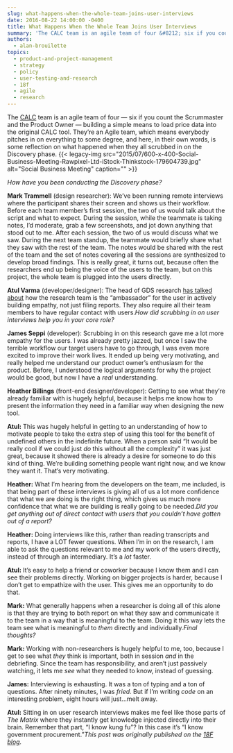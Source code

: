 ```yaml
---
slug: what-happens-when-the-whole-team-joins-user-interviews
date: 2016-08-22 14:00:00 -0400
title: What Happens When the Whole Team Joins User Interviews
summary: 'The CALC team is an agile team of four &#8212; six if you count the Scrummaster and the Product Owner &#8212; building a simple means to load price data into the original CALC tool. They’re an Agile team, which means everybody pitches in on everything to some degree, and here, in their own words, is'
authors:
  - alan-brouilette
topics:
  - product-and-project-management
  - strategy
  - policy
  - user-testing-and-research
  - 18f
  - agile
  - research
---
```


The [CALC](https://18f.gsa.gov/2015/05/12/announcing-the-calc-tool/) team is an agile team of four &#8212; six if you count the Scrummaster and the Product Owner &#8212; building a simple means to load price data into the original CALC tool. They’re an Agile team, which means everybody pitches in on everything to some degree, and here, in their own words, is some reflection on what happened when they all scrubbed in on the Discovery phase. {{< legacy-img src="2015/07/600-x-400-Social-Business-Meeting-Rawpixel-Ltd-iStock-Thinkstock-179604739.jpg" alt="Social Business Meeting" caption="" >}} 

_How have you been conducting the Discovery phase?_

**Mark Trammell** (design researcher): We&#8217;ve been running remote interviews where the participant shares their screen and shows us their workflow. Before each team member&#8217;s first session, the two of us would talk about the script and what to expect. During the session, while the teammate is taking notes, I&#8217;d moderate, grab a few screenshots, and jot down anything that stood out to me. After each session, the two of us would discuss what we saw. During the next team standup, the teammate would briefly share what they saw with the rest of the team. The notes would be shared with the rest of the team and the set of notes covering all the sessions are synthesized to develop broad findings. This is really great, it turns out, because often the researchers end up being the voice of the users to the team, but on this project, the whole team is plugged into the users directly.

**Atul Varma** (developer/designer): The head of GDS research [has talked about](https://gdsengagement.blog.gov.uk/2015/09/03/periscope-about-user-research-for-gov-uk/) how the research team is the “ambassador” for the user in actively building empathy, not just filing reports. They also require all their team members to have regular contact with users._How did scrubbing in on user interviews help you in your core role?_

**James Seppi** (developer): Scrubbing in on this research gave me a lot more empathy for the users. I was already pretty jazzed, but once I saw the terrible workflow our target users have to go through, I was even more excited to improve their work lives. It ended up being very motivating, and really helped me understand our product owner’s enthusiasm for the product. Before, I understood the logical arguments for why the project would be good, but now I have a _real_ understanding.

**Heather Billings** (front-end designer/developer): Getting to see what they’re already familiar with is hugely helpful, because it helps me know how to present the information they need in a familiar way when designing the new tool.

**Atul:** This was hugely helpful in getting to an understanding of how to motivate people to take the extra step of using this tool for the benefit of undefined others in the indefinite future. When a person said “It would be really cool if we could just _do_ this without all the complexity” it was just great, because it showed there is already a desire for someone to do this kind of thing. We’re building something people want right now, and we know they want it. That’s very motivating.

**Heather:** What I’m hearing from the developers on the team, me included, is that being part of these interviews is giving all of us a lot more confidence that what we are doing is the right thing, which gives us much more confidence that what we are building is really going to be needed._Did you get anything out of direct contact with users that you couldn’t have gotten out of a report?_

**Heather:** Doing interviews like this, rather than reading transcripts and reports, I have a LOT fewer questions. When I’m in on the research, I am able to ask the questions relevant to me and my work of the users directly, instead of through an intermediary. It’s a _lot_ faster.

**Atul:** It’s easy to help a friend or coworker because I know them and I can see their problems directly. Working on bigger projects is harder, because I don’t get to empathize with the user. This gives me an opportunity to do that.

**Mark:** What generally happens when a researcher is doing all of this alone is that they are trying to both report on what they saw and communicate it to the team in a way that is meaningful to the team. Doing it this way lets the team see what is meaningful to _them_ directly and individually._Final thoughts?_

**Mark:** Working with non-researchers is hugely helpful to me, too, because I get to see what _they_ think is important, both in session _and_ in the debriefing. Since the team has responsibility, and aren’t just passively watching, it lets me _see_ what they needed to know, instead of guessing.

**James:** Interviewing is exhausting. It was a ton of typing and a ton of questions. After ninety minutes, I was _fried_. But if I’m writing _code_ on an interesting problem, eight hours will just&#8230;melt away.

**Atul:** Sitting in on user research interviews makes me feel like those parts of _The Matrix_ where they instantly get knowledge injected directly into their brain. Remember that part, “I know kung fu”? In this case it&#8217;s “I know government procurement.”_This post was originally published on the [18F blog](https://18f.gsa.gov/blog/)._